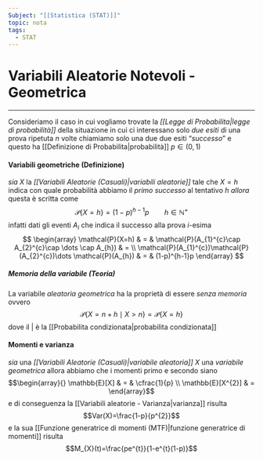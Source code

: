 ```yaml
---
Subject: "[[Statistica (STAT)]]"
topic: nota
tags:
  - STAT
---
```

# Variabili Aleatorie Notevoli - Geometrica
---
Consideriamo il caso in cui vogliamo trovate la _[[Legge di Probabilita|legge di probabilità]]_  della situazione in cui ci interessano solo _due esiti_ di una prova ripetuta $n$ volte 
chiamiamo solo una due due esiti “_successo_”  e questo ha [[Definizione di Probabilita|probabilità]] $p\in (0,1)$

#### Variabili geometriche (Definizione)
_sia_ $X$ la _[[Variabili Aleatorie (Casuali)|variabili aleatorie]]_ tale che $X=h$ indica  con quale probabilità abbiamo il _primo successo_ al tentativo $h$ 
_allora_ questa è scritta come$$\mathcal{P}\{ X=h \} = (1-p)^{h-1}p \ \ \ \ \ \ \ \ h \in  \mathbb{N}^{+}$$
infatti dati gli eventi $A_{i}$ che indica il successo alla prova $i$-esima$$ \begin{array}
\mathcal{P}(X=h) & = & \mathcal{P}(A_{1}^{c}\cap A_{2}^{c}\cap \dots \cap A_{h}) & = \\
\mathcal{P}(A_{1}^{c})\mathcal{P}(A_{2}^{c})\dots \mathcal{P}(A_{h}) & = & (1-p)^{h-1}p
\end{array}
$$
##### Memoria della variabile (Teoria)
La variabile _aleatoria geometrica_ ha la proprietà di essere _senza memoria_ ovvero $$\mathcal{P}\{X=n+h\mid X>n\}=\mathcal{P}\{X=h\}$$dove il $|$ è la [[Probabilita condizionata|probabilita condizionata]]



#### Momenti  e varianza
_sia_ una _[[Variabili Aleatorie (Casuali)|variabile aleatoria]]_ $X$ una _variabile geometrica_ allora abbiamo che i momenti primo e secondo siano
$$\begin{array}{}
\mathbb{E}[X] & = & \cfrac{1}{p} \\
\mathbb{E}[X^{2}] & =
\end{array}$$ e di conseguenza la [[Variabili aleatorie - Varianza|varianza]] risulta $$Var(X)=\frac{1-p}{p^{2}}$$
e la sua [[Funzione generatrice di momenti (MTF)|funzione generatrice di momenti]] risulta $$M_{X}(t)=\frac{pe^{t}}{1-e^{t}(1-p)}$$ 